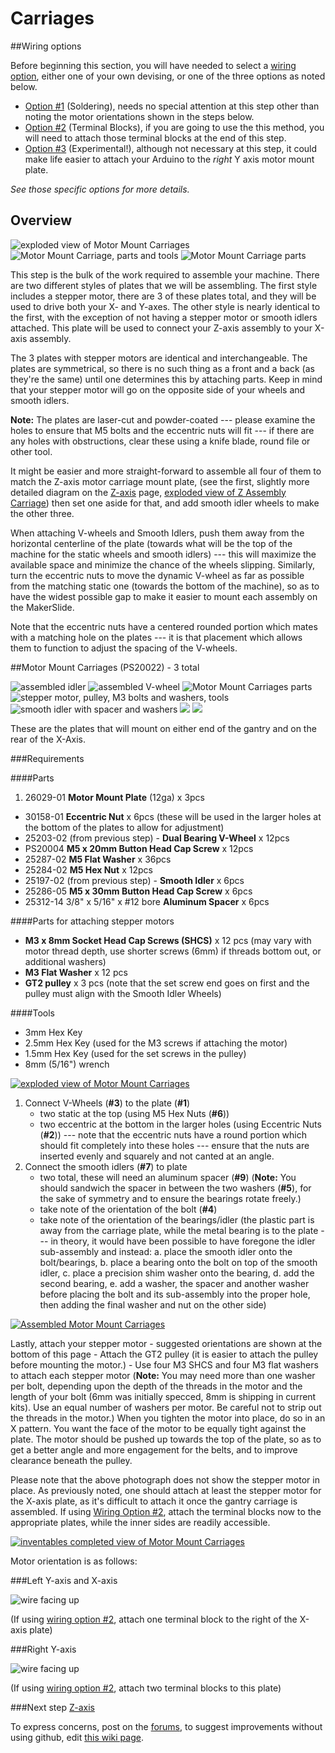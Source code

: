 # Carriages


##Wiring options

Before beginning this section, you will have needed to select a [wiring option](http://docs.shapeoko.com/wiring.html), either one of your own devising, or one of the three options as noted below. 

* [Option \#1](wiring_1.html) (Soldering), needs no special attention at this step other than noting the motor orientations shown in the steps below.
* [Option \#2](wiring_2.html) (Terminal Blocks), if you are going to use the this method, you will need to attach those terminal blocks at the end of this step.
* [Option \#3](wiring_3.html) (Experimental!), although not necessary at this step, it could make life easier to attach your Arduino to the *right* Y axis motor mount plate.

_See those specific options for more details._


## Overview

![exploded view of Motor Mount Carriages](tPictures/PS20022_2.png)
![Motor Mount Carriage, parts and tools](tPictures/so_motor_mount_carriages_parts_2.jpg)
![Motor Mount Carriage parts](tPictures/so_motor_mount_carriage_parts_2.jpg)

This step is the bulk of the work required to assemble your machine. There are two different styles of plates that we will be assembling. The first style includes a stepper motor, there are 3 of these plates total, and they will be used to drive both your X- and Y-axes. The other style is nearly identical to the first, with the exception of not having a stepper motor or smooth idlers attached. This plate will be used to connect your Z-axis assembly to your X-axis assembly. 

The 3 plates with stepper motors are identical and interchangeable. The plates are symmetrical, so there is no such thing as a front and a back (as they're the same) until one determines this by attaching parts. Keep in mind that your stepper motor will go on the opposite side of your wheels and smooth idlers.

**Note:** The plates are laser-cut and powder-coated --- please examine the holes to ensure that M5 bolts and the eccentric nuts will fit --- if there are any holes with obstructions, clear these using a knife blade, round file or other tool.

It might be easier and more straight-forward to assemble all four of them to match the Z-axis motor carriage mount plate, (see the first, slightly more detailed diagram on the [Z-axis](http://docs.shapeoko.com/zaxis.html) page, [exploded view of Z Assembly Carriage](http://docs.shapeoko.com/content/tPictures/PS20021-100.svg)) then set one aside for that, and add smooth idler wheels to make the other three.

When attaching V-wheels and Smooth Idlers, push them away from the horizontal centerline of the plate (towards what will be the top of the machine for the static wheels and smooth idlers) --- this will maximize the available space and minimize the chance of the wheels slipping. Similarly, turn the eccentric nuts to move the dynamic V-wheel as far as possible from the matching static one (towards the bottom of the machine), so as to have the widest possible gap to make it easier to mount each assembly on the MakerSlide.

Note that the eccentric nuts have a centered rounded portion which mates with a matching hole on the plates --- it is that placement which allows them to function to adjust the spacing of the V-wheels.
 
##Motor Mount Carriages (PS20022) - 3 total

![assembled idler](tPictures/so_smooth_idler_2.jpg)
![assembled V-wheel](tPictures/so_v_wheel_2.jpg)
![Motor Mount Carriages parts](tPictures/so_motor_mount_carriage_parts_2.jpg)
![stepper motor, pulley, M3 bolts and washers, tools](tPictures/so_e_motor_pulley_2.jpg)
![smooth idler with spacer and washers](tPictures/so_smooth_idler_bolt_spacer_washers_2.jpg)
![](tPictures/so_vwi_vwheel_eccentric_tools_2.jpg)
![](tPictures/so_vwi_vwheel_tools_2.jpg)

These are the plates that will mount on either end of the gantry and on the rear of the X-Axis.


###Requirements


####Parts

 1.  26029-01 **Motor Mount Plate** (12ga) x 3pcs
 *   30158-01 **Eccentric Nut** x 6pcs (these will be used in the larger holes at the bottom of the plates to allow for adjustment)
 *   25203-02 (from previous step) - **Dual Bearing V-Wheel** x 12pcs
 *   PS20004 **M5 x 20mm Button Head Cap Screw** x 12pcs
 *   25287-02 **M5 Flat Washer** x 36pcs
 *   25284-02 **M5 Hex Nut** x 12pcs
 *   25197-02 (from previous step) - **Smooth Idler** x 6pcs
 *   25286-05 **M5 x 30mm Button Head Cap Screw** x 6pcs
 *   25312-14 3/8" x 5/16" x #12 bore **Aluminum Spacer** x 6pcs

####Parts for attaching stepper motors

 *   **M3 x 8mm Socket Head Cap Screws (SHCS)** x 12 pcs (may vary with motor thread depth, use shorter screws (6mm) if threads bottom out, or additional washers) 
 *   **M3 Flat Washer** x 12 pcs
 *   **GT2 pulley** x 3 pcs (note that the set screw end goes on first and the pulley must align with the Smooth Idler Wheels)


####Tools

 * 3mm Hex Key
 * 2.5mm Hex Key (used for the M3 screws if attaching the motor)
 * 1.5mm Hex Key (used for the set screws in the pulley)
 * 8mm (5/16") wrench

[![exploded view of Motor Mount Carriages](tPictures/PS20022.svg)](content/tPictures/PS20022-100.svg)

1. Connect V-Wheels (**\#3**) to the plate (**\#1**)
	- two static at the top (using M5 Hex Nuts (**\#6**))
	- two eccentric at the bottom in the larger holes (using Eccentric Nuts (**\#2**)) --- note that the eccentric nuts have a round portion which should fit completely into these holes --- ensure that the nuts are inserted evenly and squarely and not canted at an angle.
2. Connect the smooth idlers (**\#7**) to plate
	- two total, these will need an aluminum spacer (**\#9**) (**Note:** You should sandwich the spacer in between the two washers (**\#5**), for the sake of symmetry and to ensure the bearings rotate freely.)
	- take note of the orientation of the bolt (**\#4**)
	- take note of the orientation of the bearings/idler (the plastic part is away from the carriage plate, while the metal bearing is to the plate --- in theory, it would have been possible to have foregone the idler sub-assembly and instead: a. place the smooth idler onto the bolt/bearings, b. place a bearing onto the bolt on top of the smooth idler, c. place a precision shim washer onto the bearing, d. add the second bearing, e. add a washer, the spacer and another washer before placing the bolt and its sub-assembly into the proper hole, then adding the final washer and nut on the other side)

[![Assembled Motor Mount Carriages](tPictures/so_motor_mount_carriage_4.jpg)](content/tPictures/so_motor_mount_carriage_8.jpg)

Lastly, attach your stepper motor - suggested orientations are shown at the bottom of this page
	- Attach the GT2 pulley (it is easier to attach the pulley before mounting the motor.)
	- Use four M3 SHCS and four M3 flat washers to attach each stepper motor (**Note:** You may need more than one washer per bolt, depending upon the depth of the threads in the motor and the length of your bolt (6mm was initially specced, 8mm is shipping in current kits). Use an equal number of washers per motor. Be careful not to strip out the threads in the motor.) When you tighten the motor into place, do so in an X pattern. You want the face of the motor to be equally tight against the plate. The motor should be pushed up towards the top of the plate, so as to get a better angle and more engagement for the belts, and to improve clearance beneath the pulley.

Please note that the above photograph does not show the stepper motor in place. As previously noted, one should attach at least the stepper motor for the X-axis plate, as it's difficult to attach it once the gantry carriage is assembled. If using [Wiring Option \#2](http://docs.shapeoko.com/wiring_2.html), attach the terminal blocks now to the appropriate plates, while the inner sides are readily accessible.

[![inventables completed view of Motor Mount Carriages](tPictures/inventables_Shapeoko_v2_carriage_closeup_4.jpg)](content/oPictures/inventables_Shapeoko_v2_carriage_closeup_o.jpg)

Motor orientation is as follows:

###Left Y-axis and X-axis

![wire facing up](wiring/stepper_orientation_up.svg)

(If using [wiring option \#2](http://docs.shapeoko.com/wiring_2.html), attach one terminal block to the right of the X-axis plate)


###Right Y-axis

![wire facing up](wiring/stepper_orientation_left.svg)

(If using [wiring option \#2](http://docs.shapeoko.com/wiring_2.html), attach two terminal blocks to this plate)


###Next step [Z-axis](http://docs.shapeoko.com/zaxis.html)

To express concerns, post on the [forums](http://www.shapeoko.com/forum/index.php), to suggest improvements without using github, edit [this wiki page](http://www.shapeoko.com/wiki/index.php?title=Carriages_2&action=edit&redlink=1).
